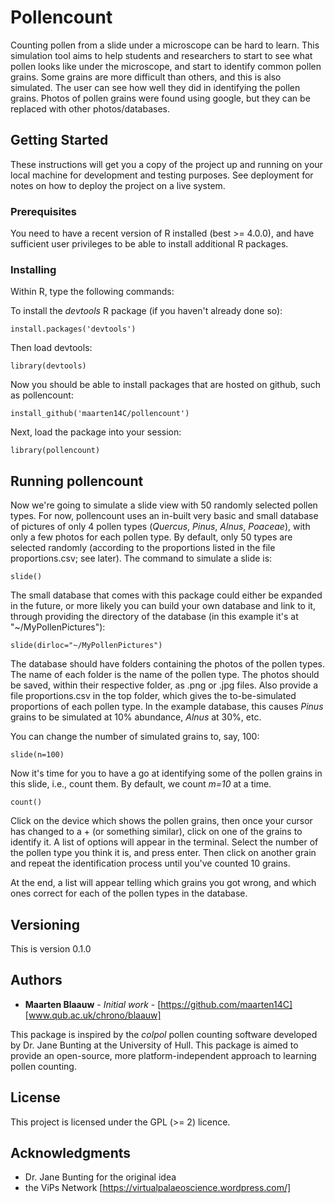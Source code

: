 # Pollencount

Counting pollen from a slide under a microscope can be hard to learn. This simulation tool aims to help students and researchers to start to see what pollen looks like under the microscope, and start to identify common pollen grains. Some grains are more difficult than others, and this is also simulated. The user can see how well they did in identifying the pollen grains. Photos of pollen grains were found using google, but they can be replaced with other photos/databases.

## Getting Started

These instructions will get you a copy of the project up and running on your local machine for development and testing purposes. See deployment for notes on how to deploy the project on a live system.

### Prerequisites

You need to have a recent version of R installed (best >= 4.0.0), and have sufficient user privileges to be able to install additional R packages. 

### Installing

Within R, type the following commands:

To install the *devtools* R package (if you haven't already done so):
```
install.packages('devtools')
```

Then load devtools:
```
library(devtools)
```

Now you should be able to install packages that are hosted on github, such as pollencount:
```
install_github('maarten14C/pollencount')
```

Next, load the package into your session:
```
library(pollencount)
```

## Running pollencount

Now we're going to simulate a slide view with 50 randomly selected pollen types. For now, pollencount uses an in-built very basic and small database of pictures of only 4 pollen types (*Quercus*, *Pinus*, *Alnus*, *Poaceae*), with only a few photos for each pollen type. By default, only 50 types are selected randomly (according to the proportions listed in the file proportions.csv; see later). The command to simulate a slide is:

```
slide()
```

The small database that comes with this package could either be expanded in the future, or more likely you can build your own database and link to it, through providing the directory of the database (in this example it's at "~/MyPollenPictures"):
```
slide(dirloc="~/MyPollenPictures")
```
The database should have folders containing the photos of the pollen types. The name of each folder is the name of the pollen type. The photos should be saved, within their respective folder, as .png or .jpg files. Also provide a file proportions.csv in the top folder, which gives the to-be-simulated proportions of each pollen type. In the example database, this causes *Pinus* grains to be simulated at 10% abundance, *Alnus* at 30%, etc. 

You can change the number of simulated grains to, say, 100:
```
slide(n=100)
```

Now it's time for you to have a go at identifying some of the pollen grains in this slide, i.e., count them. By default, we count *m=10* at a time.
```
count()
```

Click on the device which shows the pollen grains, then once your cursor has changed to a + (or something similar), click on one of the grains to identify it. A list of options will appear in the terminal. Select the number of the pollen type you think it is, and press enter. Then click on another grain and repeat the identification process until you've counted 10 grains. 

At the end, a list will appear telling which grains you got wrong, and which ones correct for each of the pollen types in the database.

## Versioning

This is version 0.1.0

## Authors

* **Maarten Blaauw** - *Initial work* - [https://github.com/maarten14C] [www.qub.ac.uk/chrono/blaauw]

This package is inspired by the *colpol* pollen counting software developed by Dr. Jane Bunting at the University of Hull. This package is aimed to provide an open-source, more platform-independent approach to learning pollen counting. 

## License

This project is licensed under the GPL (>= 2) licence.

## Acknowledgments

* Dr. Jane Bunting for the original idea
* the ViPs Network [https://virtualpalaeoscience.wordpress.com/] 
